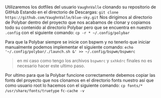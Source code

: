 Utilizaremos los dotfiles del usuario ``VaughnValle`` clonando su repositorio de GitHub
Estando en el directorio de Descargas:
`git clone https://github.com/VaughnValle/blue-sky.git`
Nos dirigimos al directorio de Polybar dentro del proyecto que nos acabamos de clonar y copiamos todo su contenido al directorio Polybar pero que se encuentra en nuestro `.config` con el siguiente comando: `cp -r * ~/.config/polybar`

Para que la Polybar siempre se inicie con bspwm y no tenerlo que iniciar manualmente podemos implementar el siguiente comando:
``echo '~/.config/polybar/./launch.sh &' >> ~/.config/bspwm/bspwmrc``
>en mi caso como tengo los archivos `bspwmrc` y `sxhkdrc` finales no es necesario hacer este ultimo paso.

Por ultimo para que la Polybar funcione correctamente debemos copiar las fonts del proyecto que nos clonamos en el directorio fonts nuestro así que como usuario root lo hacemos con el siguiente comando:
`cp fonts/* /usr/share/fonts/truetype`
`fc-cache -v`
